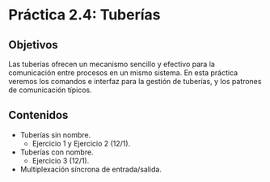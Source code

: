 # Práctica 2.4: Tuberías

## Objetivos

Las tuberías ofrecen un mecanismo sencillo y efectivo para la comunicación entre procesos en un mismo sistema. En esta práctica veremos los comandos e interfaz para la gestión de tuberías, y los patrones de comunicación típicos.

## Contenidos

+ Tuberías sin nombre.
    + Ejercicio 1 y Ejercicio 2 (12/1).
+ Tuberías con nombre.
    + Ejercicio 3 (12/1).
+ Multiplexación síncrona de entrada/salida.

